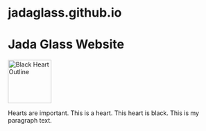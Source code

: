 # jadaglass.github.io
 <h1>Jada Glass Website</h1>
 <a href="mailto:jcg2wc@umsystem.edu">
         <img src="[https://upload.wikimedia.org/wikipedia/commons/thumb/e/e0/Black_Heart_Symbol.svg/2048px-Black_Heart_Symbol.svg.png](https://i.imgur.com/9XlAb8C.png)" alt="Black Heart Outline" style="width:100px;height:100px;">
    </a>
<p>Hearts are important. This is a heart. This heart is black. This is my paragraph text.</p>

